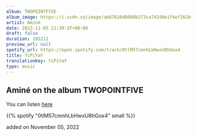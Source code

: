 ```yaml
---
album: TWOPOINTFIVE
album_image: https://i.scdn.co/image/ab67616d0000b273ca74198e1f4ef261bf418029
artist: Aminé
date: 2022-11-05 21:39:37+00:00
draft: false
duration: 105211
preview_url: null
spotify_url: https://open.spotify.com/track/0tlM57cmnhLbHwxU8hGox4
title: YiPiYaY
translationKey: YiPiYaY
type: music
---
```


## Aminé on the album TWOPOINTFIVE

You can listen [here](https://open.spotify.com/track/0tlM57cmnhLbHwxU8hGox4)

{{% spotify "0tlM57cmnhLbHwxU8hGox4" small %}}

added on November 05, 2022